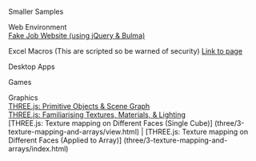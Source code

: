 Smaller Samples

Web Environment
<br>
<a href="comp-business-site/home.html">Fake Job Website (using jQuery & Bulma)</a>

Excel Macros (This are scripted so be warned of security)
[Link to page](excel-macros/macros.html)

Desktop Apps

Games

Graphics
<br>
[THREE.js: Primitive Objects & Scene Graph](three/1-shapes-scenegraph/page.html)
<br>
[THREE.js: Familiarising Textures, Materials, & Lighting](three/2-materials-texture-lighting/index.html)
<br>
[THREE.js: Texture mapping on Different Faces (Single Cube)]
(three/3-texture-mapping-and-arrays/view.html)
| 
[THREE.js: Texture mapping on Different Faces (Applied to Array)]
(three/3-texture-mapping-and-arrays/index.html)
<br>